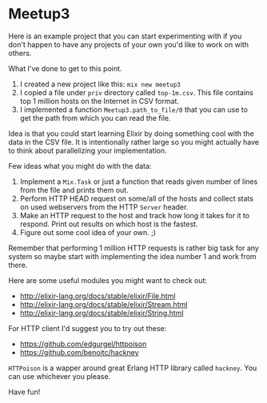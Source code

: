 Meetup3
=======

Here is an example project that you can start experimenting with if you don't happen to have any projects of your own you'd like to work on with others.

What I've done to get to this point.

  1. I created a new project like this: `mix new meetup3`
  2. I copied a file under `priv` directory called `top-1m.csv`. This file contains top 1 million hosts on the Internet in CSV format.
  3. I implemented a function `Meetup3.path_to_file/0` that you can use to get the path from which you can read the file.

Idea is that you could start learning Elixir by doing something cool with the data in the CSV file. It is intentionally rather large so you might actually have to think about parallelizing your implementation.

Few ideas what you might do with the data:

  1. Implement a `Mix.Task` or just a function that reads given number of lines from the file and prints them out.
  2. Perform HTTP HEAD request on some/all of the hosts and collect stats on used webservers from the HTTP `Server` header.
  3. Make an HTTP request to the host and track how long it takes for it to respond. Print out results on which host is the fastest.
  4. Figure out some cool idea of your own. ;)

Remember that performing 1 million HTTP requests is rather big task for any system so maybe start with implementing the idea number 1 and work from there.

Here are some useful modules you might want to check out:
  * http://elixir-lang.org/docs/stable/elixir/File.html
  * http://elixir-lang.org/docs/stable/elixir/Stream.html
  * http://elixir-lang.org/docs/stable/elixir/String.html

For HTTP client I'd suggest you to try out these:
  * https://github.com/edgurgel/httpoison
  * https://github.com/benoitc/hackney

`HTTPoison` is a wapper around great Erlang HTTP library called `hackney`. You can use whichever you please.

Have fun!
